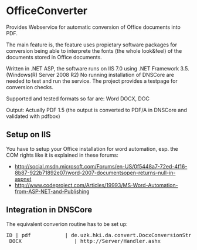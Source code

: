 OfficeConverter
===============

Provides Webservice for automatic conversion of Office documents into PDF. 

The main feature is, the feature uses propietary software packages for conversion being able to 
interprete the fonts (the whole look&feel) of the documents stored in Office documents. 

Written in .NET ASP, the software runs on IIS 7.0 using .NET Framework 3.5. (Windows(R) Server 2008 R2) No running installation of DNSCore are needed to test and run the service. The project provides a testpage for conversion checks.  

Supported and tested formats so far are: 
Word DOCX, DOC

Output: 
Actually PDF 1.5 (the output is converted to PDF/A in DNSCore and validated with pdfbox)

## Setup on IIS 

You have to setup your Office installation for word automation, esp. the COM rights like it is explained in these forums:
* http://social.msdn.microsoft.com/Forums/en-US/0f5448a7-72ed-4f16-8b87-922b71892e07/word-2007-documentsopen-returns-null-in-aspnet
* http://www.codeproject.com/Articles/19993/MS-Word-Automation-from-ASP-NET-and-Publishing


## Integration in DNSCore 

The equivalent converion routine has to be set up:
<pre>ID | pdf           | de.uzk.hki.da.convert.DocxConversionStrategy         | LZA
_DOCX                 | http://Server/Handler.ashx 
</pre>
